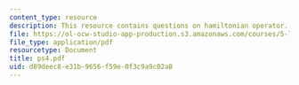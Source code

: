```yaml
---
content_type: resource
description: This resource contains questions on hamiltonian operator.
file: https://ol-ocw-studio-app-production.s3.amazonaws.com/courses/5-73-introductory-quantum-mechanics-i-fall-2005/d89deec8e31b9656f59e0f3c9a9c02a8_ps4.pdf
file_type: application/pdf
resourcetype: Document
title: ps4.pdf
uid: d89deec8-e31b-9656-f59e-0f3c9a9c02a8
---
```

